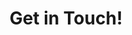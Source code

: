 ---
title: "Get in Touch!"
email: "4dayweek@sussex.ac.uk"
instructions: "For general enquiries please use the email form below. All fields are required. Please click the 'Send Message' button once, when done."
form:
  name: "Contact Us"
  success_message: "Thank you for your message! We'll get back to you within 2 business days."
  submit_text: "Send Message"
---
